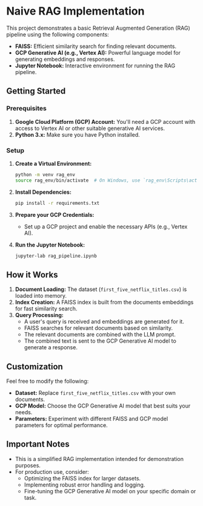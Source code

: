 # Naive RAG Implementation

This project demonstrates a basic Retrieval Augmented Generation (RAG) pipeline using the following components:

* **FAISS:**  Efficient similarity search for finding relevant documents.
* **GCP Generative AI (e.g., Vertex AI):** Powerful language model for generating embeddings and responses.
* **Jupyter Notebook:**  Interactive environment for running the RAG pipeline.

## Getting Started

### Prerequisites

1. **Google Cloud Platform (GCP) Account:** You'll need a GCP account with access to Vertex AI or other suitable generative AI services.
2. **Python 3.x:** Make sure you have Python installed.

### Setup

1. **Create a Virtual Environment:**
   ```bash
   python -m venv rag_env
   source rag_env/bin/activate  # On Windows, use `rag_env\Scripts\activate`
   ```

2. **Install Dependencies:**
   ```bash
   pip install -r requirements.txt
   ```

3. **Prepare your GCP Credentials:**
   * Set up a GCP project and enable the necessary APIs (e.g., Vertex AI).

4. **Run the Jupyter Notebook:**
   ```bash
   jupyter-lab rag_pipeline.ipynb
   ```

## How it Works

1. **Document Loading:** The dataset (`first_five_netflix_titles.csv`) is loaded into memory.
2. **Index Creation:**  A FAISS index is built from the documents embeddings for fast similarity search.
3. **Query Processing:**
   * A user's query is received and embeddings are generated for it.
   * FAISS searches for relevant documents based on similarity.
   * The relevant documents are combined with the LLM prompt.
   * The combined text is sent to the GCP Generative AI model to generate a response.


## Customization

Feel free to modify the following:

* **Dataset:** Replace `first_five_netflix_titles.csv` with your own documents.
* **GCP Model:** Choose the GCP Generative AI model that best suits your needs.
* **Parameters:** Experiment with different FAISS and GCP model parameters for optimal performance.

## Important Notes

* This is a simplified RAG implementation intended for demonstration purposes.
* For production use, consider:
   * Optimizing the FAISS index for larger datasets.
   * Implementing robust error handling and logging.
   * Fine-tuning the GCP Generative AI model on your specific domain or task.

